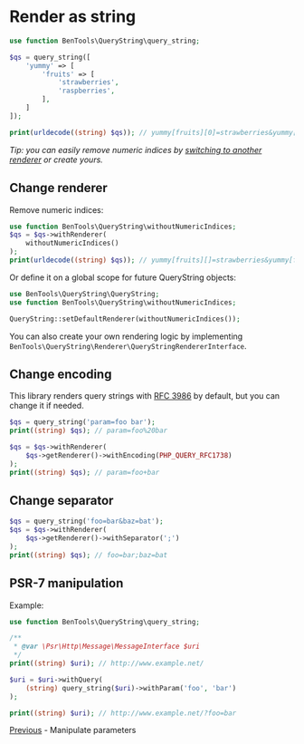 # Render as string

```php
use function BenTools\QueryString\query_string;

$qs = query_string([
    'yummy' => [
        'fruits' => [
            'strawberries',
            'raspberries',
        ],
    ]
]);

print(urldecode((string) $qs)); // yummy[fruits][0]=strawberries&yummy[fruits][1]=raspberries
```
_Tip: you can easily remove numeric indices by [switching to another renderer](#change-renderer) or create yours._

## Change renderer

Remove numeric indices:
```php
use function BenTools\QueryString\withoutNumericIndices;
$qs = $qs->withRenderer(
    withoutNumericIndices()
);
print(urldecode((string) $qs)); // yummy[fruits][]=strawberries&yummy[fruits][]=raspberries
```

Or define it on a global scope for future QueryString objects:
```php
use BenTools\QueryString\QueryString;
use function BenTools\QueryString\withoutNumericIndices;

QueryString::setDefaultRenderer(withoutNumericIndices());
```

You can also create your own rendering logic by implementing `BenTools\QueryString\Renderer\QueryStringRendererInterface`.


## Change encoding

This library renders query strings with [RFC 3986](http://www.rfc-base.org/txt/rfc-3986.txt) by default, but you can change it if needed.
```php
$qs = query_string('param=foo bar');
print((string) $qs); // param=foo%20bar

$qs = $qs->withRenderer(
    $qs->getRenderer()->withEncoding(PHP_QUERY_RFC1738)
);
print((string) $qs); // param=foo+bar
```

## Change separator

```php
$qs = query_string('foo=bar&baz=bat');
$qs = $qs->withRenderer(
    $qs->getRenderer()->withSeparator(';')
);
print((string) $qs); // foo=bar;baz=bat
```


## PSR-7 manipulation
Example:

```php
use function BenTools\QueryString\query_string;

/**
 * @var \Psr\Http\Message\MessageInterface $uri
 */
print((string) $uri); // http://www.example.net/

$uri = $uri->withQuery(
    (string) query_string($uri)->withParam('foo', 'bar')
);

print((string) $uri); // http://www.example.net/?foo=bar
```

[Previous](ManipulateParameters.md) - Manipulate parameters
